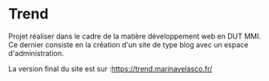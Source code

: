 # Trend
Projet réaliser dans le cadre de la matière développement web en DUT MMI. Ce dernier consiste en la création d'un site de type blog avec un espace d'administration.

La version final du site est sur :https://trend.marinavelasco.fr/
